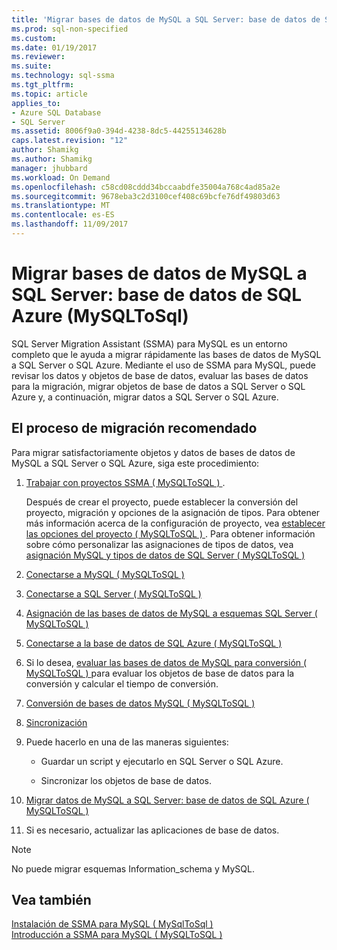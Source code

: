 ```yaml
---
title: 'Migrar bases de datos de MySQL a SQL Server: base de datos de SQL Azure | Documentos de Microsoft'
ms.prod: sql-non-specified
ms.custom: 
ms.date: 01/19/2017
ms.reviewer: 
ms.suite: 
ms.technology: sql-ssma
ms.tgt_pltfrm: 
ms.topic: article
applies_to:
- Azure SQL Database
- SQL Server
ms.assetid: 8006f9a0-394d-4238-8dc5-44255134628b
caps.latest.revision: "12"
author: Shamikg
ms.author: Shamikg
manager: jhubbard
ms.workload: On Demand
ms.openlocfilehash: c58cd08cddd34bccaabdfe35004a768c4ad85a2e
ms.sourcegitcommit: 9678eba3c2d3100cef408c69bcfe76df49803d63
ms.translationtype: MT
ms.contentlocale: es-ES
ms.lasthandoff: 11/09/2017
---
```

# <a name="migrating-mysql-databases-to-sql-server---azure-sql-db-mysqltosql"></a>Migrar bases de datos de MySQL a SQL Server: base de datos de SQL Azure (MySQLToSql)
SQL Server Migration Assistant (SSMA) para MySQL es un entorno completo que le ayuda a migrar rápidamente las bases de datos de MySQL a SQL Server o SQL Azure. Mediante el uso de SSMA para MySQL, puede revisar los datos y objetos de base de datos, evaluar las bases de datos para la migración, migrar objetos de base de datos a SQL Server o SQL Azure y, a continuación, migrar datos a SQL Server o SQL Azure.  
  
## <a name="recommended-migration-process"></a>El proceso de migración recomendado  
Para migrar satisfactoriamente objetos y datos de bases de datos de MySQL a SQL Server o SQL Azure, siga este procedimiento:  
  
1.  [Trabajar con proyectos SSMA &#40; MySQLToSQL &#41; ](../../ssma/mysql/working-with-ssma-projects-mysqltosql.md).  
  
    Después de crear el proyecto, puede establecer la conversión del proyecto, migración y opciones de la asignación de tipos. Para obtener más información acerca de la configuración de proyecto, vea [establecer las opciones del proyecto &#40; MySQLToSQL &#41; ](../../ssma/mysql/setting-project-options-mysqltosql.md). Para obtener información sobre cómo personalizar las asignaciones de tipos de datos, vea [asignación MySQL y tipos de datos de SQL Server &#40; MySQLToSQL &#41;](../../ssma/mysql/mapping-mysql-and-sql-server-data-types-mysqltosql.md)  
  
2.  [Conectarse a MySQL &#40; MySQLToSQL &#41;](../../ssma/mysql/connecting-to-mysql-mysqltosql.md)  
  
3.  [Conectarse a SQL Server &#40; MySQLToSQL &#41;](../../ssma/mysql/connecting-to-sql-server-mysqltosql.md)  
  
4.  [Asignación de las bases de datos de MySQL a esquemas SQL Server &#40; MySQLToSQL &#41;](../../ssma/mysql/mapping-mysql-databases-to-sql-server-schemas-mysqltosql.md)  
  
5.  [Conectarse a la base de datos de SQL Azure &#40; MySQLToSQL &#41;](../../ssma/mysql/connecting-to-azure-sql-db-mysqltosql.md)  
  
6.  Si lo desea, [evaluar las bases de datos de MySQL para conversión &#40; MySQLToSQL &#41; ](../../ssma/mysql/assessing-mysql-databases-for-conversion-mysqltosql.md) para evaluar los objetos de base de datos para la conversión y calcular el tiempo de conversión.  
  
7.  [Conversión de bases de datos MySQL &#40; MySQLToSQL &#41;](../../ssma/mysql/converting-mysql-databases-mysqltosql.md)  
  
8.  [Sincronización](http://msdn.microsoft.com/en-us/ac993a6d-0283-4823-8793-6b217677dfa3)  
  
9. Puede hacerlo en una de las maneras siguientes:  
  
    -   Guardar un script y ejecutarlo en SQL Server o SQL Azure.  
  
    -   Sincronizar los objetos de base de datos.  
  
10. [Migrar datos de MySQL a SQL Server: base de datos de SQL Azure &#40; MySQLToSQL &#41;](../../ssma/mysql/migrating-mysql-data-into-sql-server-azure-sql-db-mysqltosql.md)  
  
11. Si es necesario, actualizar las aplicaciones de base de datos.  
  
> [!NOTE]  
> No puede migrar esquemas Information_schema y MySQL.  
  
## <a name="see-also"></a>Vea también  
[Instalación de SSMA para MySQL &#40; MySqlToSql &#41;](../../ssma/mysql/installing-ssma-for-mysql-mysqltosql.md)  
[Introducción a SSMA para MySQL &#40; MySQLToSQL &#41;](../../ssma/mysql/getting-started-with-ssma-for-mysql-mysqltosql.md)  
  
